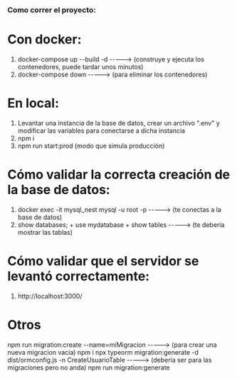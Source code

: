 ### Como correr el proyecto:

# Con docker:

1. docker-compose up --build -d -----> (construye y ejecuta los contenedores, puede tardar unos minutos)
2. docker-compose down -----> (para eliminar los contenedores)

# En local:

1. Levantar una instancia de la base de datos, crear un archivo ".env" y modificar las variables para conectarse a dicha instancia
2. npm i
3. npm run start:prod (modo que simula producción)

# Cómo validar la correcta creación de la base de datos:

1. docker exec -it mysql_nest mysql -u root -p -----> (te conectas a la base de datos)
2. show databases; + use mydatabase + show tables -----> (te debería mostrar las tablas)

# Cómo validar que el servidor se levantó correctamente:

1. http://localhost:3000/

# Otros

npm run migration:create --name=miMigracion -----> (para crear una nueva migracion vacia)
npm i
npx typeorm migration:generate -d dist/ormconfig.js -n CreateUsuarioTable -----> (debería ser para las migraciones pero no anda)
npm run migration:generate
